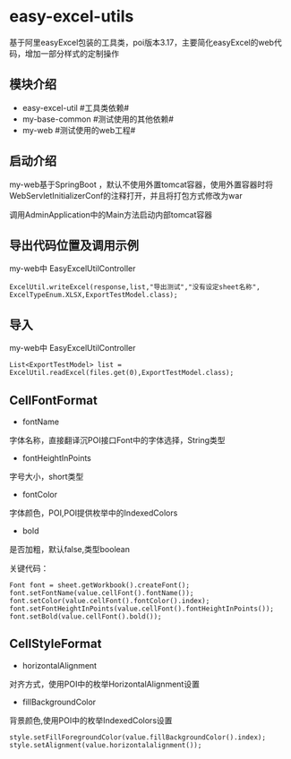 # easy-excel-utils
基于阿里easyExcel包装的工具类，poi版本3.17，主要简化easyExcel的web代码，增加一部分样式的定制操作

## 模块介绍
- easy-excel-util #工具类依赖#
- my-base-common #测试使用的其他依赖#
- my-web #测试使用的web工程#

## 启动介绍


my-web基于SpringBoot ，默认不使用外置tomcat容器，使用外置容器时将WebServletInitializerConf的注释打开，并且将打包方式修改为war


调用AdminApplication中的Main方法启动内部tomcat容器

## 导出代码位置及调用示例
my-web中 EasyExcelUtilController 

`
ExcelUtil.writeExcel(response,list,"导出测试","没有设定sheet名称", ExcelTypeEnum.XLSX,ExportTestModel.class);
`

## 导入
my-web中 EasyExcelUtilController 

`
List<ExportTestModel> list = ExcelUtil.readExcel(files.get(0),ExportTestModel.class);
`

## CellFontFormat

- fontName 

字体名称，直接翻译沉POI接口Font中的字体选择，String类型

- fontHeightInPoints
 
字号大小，short类型

- fontColor 

字体颜色，POI,POI提供枚举中的IndexedColors
 
- bold 

是否加粗，默认false,类型boolean

关键代码：

`
Font font = sheet.getWorkbook().createFont();
font.setFontName(value.cellFont().fontName());
font.setColor(value.cellFont().fontColor().index);
font.setFontHeightInPoints(value.cellFont().fontHeightInPoints());
font.setBold(value.cellFont().bold());
`

## CellStyleFormat
- horizontalAlignment

对齐方式，使用POI中的枚举HorizontalAlignment设置

- fillBackgroundColor

背景颜色,使用POI中的枚举IndexedColors设置

`
style.setFillForegroundColor(value.fillBackgroundColor().index);
style.setAlignment(value.horizontalalignment());
`